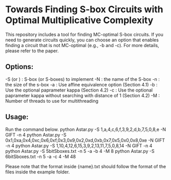 # Towards Finding S-box Circuits with Optimal Multiplicative Complexity

This repository includes a tool for finding MC-optimal S-box circuits.
If you need to generate circuits quickly, you can choose an option that enables finding a circuit that is not MC-optimal (e.g., -b and -c).
For more details, please refer to the paper.

## Options:
-S <value> (or <file>) : S-box (or S-boxes) to implement
-N <value> : the name of the S-box
-n <value> : the size of the s-box
-a : Use affine equivalence option (Section 4.1)
-b <value> : Use the optional paprameter kappa (Section 4.2)
-c <value> : Use the optional paprameter kappa without searching with distance of 1 (Section 4.2)
-M <value> : Number of threads to use for multithreading

## Usage: 
Run the command below.
python Astar.py -S 1,a,4,c,6,f,3,9,2,d,b,7,5,0,8,e -N GIFT -n 4
python Astar.py -S 0x1,0xa,0x4,0xc,0x6,0xf,0x3,0x9,0x2,0xd,0xb,0x7,0x5,0x0,0x8,0xe -N GIFT -n 4
python Astar.py -S 1,10,4,12,6,15,3,9,2,13,11,7,5,0,8,14 -N GIFT -n 4
python Astar.py -S 5bitSboxes.txt -n 5 -a -b 4 -M 8
python Astar.py -S 6bitSboxes.txt -n 5 -a -c 4 -M 48

Please note that the format inside {name}.txt should follow the format of the files inside the example folder.
